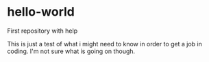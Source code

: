 # hello-world
First repository with help

This is just a test of what i might need to know in order to get a job in coding. I'm not sure what is going on though.
